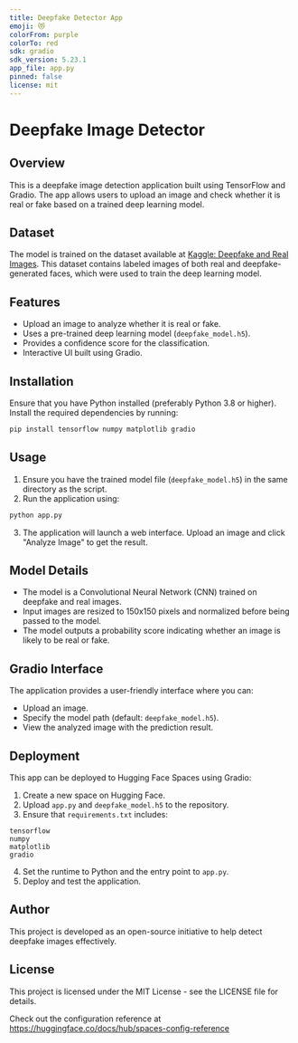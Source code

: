 ```yaml
---
title: Deepfake Detector App
emoji: 😻
colorFrom: purple
colorTo: red
sdk: gradio
sdk_version: 5.23.1
app_file: app.py
pinned: false
license: mit
---
```

# Deepfake Image Detector

## Overview
This is a deepfake image detection application built using TensorFlow and Gradio. The app allows users to upload an image and check whether it is real or fake based on a trained deep learning model.

## Dataset
The model is trained on the dataset available at [Kaggle: Deepfake and Real Images](https://www.kaggle.com/datasets/deepfake-and-real-images). This dataset contains labeled images of both real and deepfake-generated faces, which were used to train the deep learning model.

## Features
- Upload an image to analyze whether it is real or fake.
- Uses a pre-trained deep learning model (`deepfake_model.h5`).
- Provides a confidence score for the classification.
- Interactive UI built using Gradio.

## Installation
Ensure that you have Python installed (preferably Python 3.8 or higher). Install the required dependencies by running:
```bash
pip install tensorflow numpy matplotlib gradio
```

## Usage
1. Ensure you have the trained model file (`deepfake_model.h5`) in the same directory as the script.
2. Run the application using:
```bash
python app.py
```
3. The application will launch a web interface. Upload an image and click "Analyze Image" to get the result.

## Model Details
- The model is a Convolutional Neural Network (CNN) trained on deepfake and real images.
- Input images are resized to 150x150 pixels and normalized before being passed to the model.
- The model outputs a probability score indicating whether an image is likely to be real or fake.

## Gradio Interface
The application provides a user-friendly interface where you can:
- Upload an image.
- Specify the model path (default: `deepfake_model.h5`).
- View the analyzed image with the prediction result.

## Deployment
This app can be deployed to Hugging Face Spaces using Gradio:
1. Create a new space on Hugging Face.
2. Upload `app.py` and `deepfake_model.h5` to the repository.
3. Ensure that `requirements.txt` includes:
```
tensorflow
numpy
matplotlib
gradio
```
4. Set the runtime to Python and the entry point to `app.py`.
5. Deploy and test the application.

## Author
This project is developed as an open-source initiative to help detect deepfake images effectively.

## License
This project is licensed under the MIT License - see the LICENSE file for details.

Check out the configuration reference at https://huggingface.co/docs/hub/spaces-config-reference
